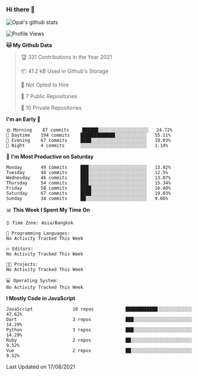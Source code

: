 ### Hi there 👋

![Opal's github stats](https://github-readme-stats.vercel.app/api?username=coolkidneversleep&count_private=true&show_icons=true&theme=radical)


<!--START_SECTION:waka-->
![Profile Views](http://img.shields.io/badge/Profile%20Views-2-blue)

**🐱 My Github Data** 

> 🏆 331 Contributions in the Year 2021
 > 
> 📦 41.2 kB Used in Github's Storage 
 > 
> 🚫 Not Opted to Hire
 > 
> 📜 7 Public Repositories 
 > 
> 🔑 10 Private Repositories  
 > 
**I'm an Early 🐤** 

```text
🌞 Morning    87 commits     ██████░░░░░░░░░░░░░░░░░░░   24.72% 
🌆 Daytime    194 commits    █████████████░░░░░░░░░░░░   55.11% 
🌃 Evening    67 commits     ████░░░░░░░░░░░░░░░░░░░░░   19.03% 
🌙 Night      4 commits      ░░░░░░░░░░░░░░░░░░░░░░░░░   1.14%

```
📅 **I'm Most Productive on Saturday** 

```text
Monday       49 commits     ███░░░░░░░░░░░░░░░░░░░░░░   13.92% 
Tuesday      44 commits     ███░░░░░░░░░░░░░░░░░░░░░░   12.5% 
Wednesday    46 commits     ███░░░░░░░░░░░░░░░░░░░░░░   13.07% 
Thursday     54 commits     ███░░░░░░░░░░░░░░░░░░░░░░   15.34% 
Friday       58 commits     ████░░░░░░░░░░░░░░░░░░░░░   16.48% 
Saturday     67 commits     ████░░░░░░░░░░░░░░░░░░░░░   19.03% 
Sunday       34 commits     ██░░░░░░░░░░░░░░░░░░░░░░░   9.66%

```


📊 **This Week I Spent My Time On** 

```text
⌚︎ Time Zone: Asia/Bangkok

💬 Programming Languages: 
No Activity Tracked This Week

🔥 Editors: 
No Activity Tracked This Week

🐱‍💻 Projects: 
No Activity Tracked This Week

💻 Operating System: 
No Activity Tracked This Week

```

**I Mostly Code in JavaScript** 

```text
JavaScript               10 repos            ████████████░░░░░░░░░░░░░   47.62% 
Dart                     3 repos             ███░░░░░░░░░░░░░░░░░░░░░░   14.29% 
Python                   3 repos             ███░░░░░░░░░░░░░░░░░░░░░░   14.29% 
Ruby                     2 repos             ██░░░░░░░░░░░░░░░░░░░░░░░   9.52% 
Vue                      2 repos             ██░░░░░░░░░░░░░░░░░░░░░░░   9.52%

```



 Last Updated on 17/08/2021
<!--END_SECTION:waka-->
